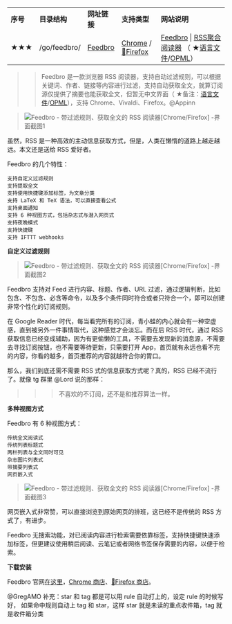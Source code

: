 <table>
    <tr><td><b>序号</b></td>
        <td><b>目录结构</b></td>
        <td><b>网址链接</b></td>
        <td><b>支持类型</b></td>
        <td><b>网站说明</b></td>
    </tr> 
<tr>
        <td>★★★</td>
        <td>/go/feedbro/</td>
        <td> <a href="https://nodetics.com/feedbro/" title="Feedbro – 带过滤规则、获取全文的 RSS 阅读器[Chrome/Firefox]">Feedbro</a> </td>
        <td> <a href="https://chrome.google.com/webstore/detail/feedbro/mefgmmbdailogpfhfblcnnjfmnpnmdfa?hl=zh-CN" title="Feedbro - Chrome 网上应用店">Chrome</a> /
        <a href="https://addons.mozilla.org/zh-CN/firefox/addon/feedbroreader/" title="Feedbro – 下载 🦊 Firefox 扩展（zh-CN）">🦊Firefox</a> </td>
        <td>
          <a href="https://nodetics.com/feedbro/" title="Feedbro – 带过滤规则、获取全文的 RSS 阅读器[Chrome/Firefox]">Feedbro</a>  | <a href="https://www.appinn.com/feedbro/" title="Feedbro - 带过滤规则、获取全文的 RSS 阅读器[Chrome/Firefox] - 小众软件[精选2019/04/02]">RSS聚合阅读器</a>
       （ ★<a href="https://raw.githubusercontent.com/YEWl/feedbro-locale/master/feedbro-locale-zh_CN.json" title="官方最新版（ 支持：Chrome/🦊Firefox ）可以导入语言文件了，这是语言文件，在设置里导入就行。（★备注：实测可用）">语言文件</a>/<a href="https://github.com/inchoong/go/blob/master/tips/feedbro-subscriptions-20191206-131500.opml" title="官方最新版（ 支持：Chrome/🦊Firefox ）可以导入语言文件了，这是语言文件，在设置里导入就行。（★备注：实测可用）">OPML</a>）</td>
    </tr>    
  </table>

>> Feedbro 是一款浏览器 RSS 阅读器，支持自动过滤规则，可以根据关键词、作者、链接等内容进行过滤，支持自动获取全文，就算订阅源仅提供了摘要也能获取全文，但暂无中文界面（ ★备注：<a href="https://raw.githubusercontent.com/YEWl/feedbro-locale/master/feedbro-locale-zh_CN.json" title="官方最新版（ 支持：Chrome/🦊Firefox ）可以导入语言文件了，这是语言文件，在设置里导入就行。（★备注：实测可用）">语言文件</a>/<a href="https://github.com/inchoong/go/blob/master/tips/feedbro-subscriptions-20191206-131500.opml" title="官方最新版（ 支持：Chrome/🦊Firefox ）可以导入语言文件了，这是语言文件，在设置里导入就行。（★备注：实测可用）">OPML</a>），支持 Chrome、Vivaldi、Firefox。@Appinn

> <img src="https://img3.appinn.net/images/201904/feedbro.jpg!o" alt="Feedbro - 带过滤规则、获取全文的 RSS 阅读器[Chrome/Firefox] -界面截图1" title="Feedbro - 带过滤规则、获取全文的 RSS 阅读器[Chrome/Firefox] -界面截图1"/>

虽然，RSS 是一种高效的主动信息获取方式，但是，人类在懒惰的道路上越走越远。 ​​​​本文还是送给 RSS 爱好者。

Feedbro 的几个特性：
```
支持自定义过滤规则
支持提取全文
支持使用快捷键添加标签，为文章分类
支持 LaTeX 和 TeX 语法，可以直接查看公式
支持桌面通知
支持 6 种视图方式，包括杂志式与潜入网页式
支持夜晚模式
支持快捷键
支持 IFTTT webhooks
```

**自定义过滤规则**
> <img src="https://img3.appinn.net/images/201904/2019-04-023-33-21.jpg!o" alt="Feedbro - 带过滤规则、获取全文的 RSS 阅读器[Chrome/Firefox] -界面截图2" title="Feedbro - 带过滤规则、获取全文的 RSS 阅读器[Chrome/Firefox] -界面截图2"/>

Feedbro 支持对 Feed 进行内容、标题、作者、URL 过滤，通过逻辑判断，比如包含、不包含、必含等命令，以及多个条件同时符合或者只符合一个，即可以创建非常个性化的订阅规则。

在 Google Reader 时代，每当看完所有的订阅，青小蛙的内心就会有一种空虚感，直到被另外一件事情取代，这种感觉才会淡忘。而在后 RSS 时代，通过 RSS 获取信息已经变成辅助，因为有更偷懒的工具，不需要去发现新的消息源，不需要去寻找订阅按钮，也不需要等待更新，只需要打开 App，首页就有永远也看不完的内容，你看的越多，首页推荐的内容就越符合你的胃口。


 
那么，我们到底还需不需要 RSS 式的信息获取方式呢？真的，RSS 已经不流行了。就像 tg 群里 @Lord 说的那样：

>>> 不喜欢的不订阅，还不是和推荐算法一样。

**多种视图方式**

Feedbro 有 6 种视图方式：
```
传统全文阅读式
传统列表标题式
两栏列表与全文同时可见
杂志图片列表式
带摘要列表式
网页嵌入式
```

> <img src="https://img3.appinn.net/images/201904/2019-04-023-43-55.jpg!o" alt="Feedbro - 带过滤规则、获取全文的 RSS 阅读器[Chrome/Firefox] -界面截图3" title="Feedbro - 带过滤规则、获取全文的 RSS 阅读器[Chrome/Firefox] -界面截图3"/>

网页嵌入式非常赞，可以直接浏览到原始网页的排班，这已经不是传统的 RSS 方式了，有进步。

Feedbro 无搜索功能，对已阅读内容进行检索需要依靠标签，支持快捷键快速添加标签，但更建议使用稍后阅读、云笔记或者网络书签保存需要的内容，以便于检索。

**下载安装**

Feedbro 官网[在这里](https://nodetics.com/feedbro/)，[Chrome 商店](https://chrome.google.com/webstore/detail/feedbro/mefgmmbdailogpfhfblcnnjfmnpnmdfa?hl=zh-CN)、[🦊Firefox 商店](https://addons.mozilla.org/zh-CN/firefox/addon/feedbroreader/)。

@GregAMO 补充：star 和 tag 都是可以用 rule 自动打上的，设定 rule 的时候写好， 如果命中规则自动上 tag 和 star，这样 star 就是未读的重点收件箱，tag 就是收件箱分类
